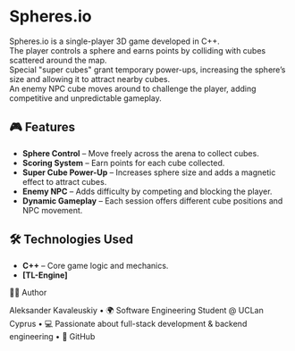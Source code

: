 # Spheres.io

Spheres.io is a single-player 3D game developed in C++.  
The player controls a sphere and earns points by colliding with cubes scattered around the map.  
Special "super cubes" grant temporary power-ups, increasing the sphere’s size and allowing it to attract nearby cubes.  
An enemy NPC cube moves around to challenge the player, adding competitive and unpredictable gameplay.

## 🎮 Features
- **Sphere Control** – Move freely across the arena to collect cubes.
- **Scoring System** – Earn points for each cube collected.
- **Super Cube Power-Up** – Increases sphere size and adds a magnetic effect to attract cubes.
- **Enemy NPC** – Adds difficulty by competing and blocking the player.
- **Dynamic Gameplay** – Each session offers different cube positions and NPC movement.

## 🛠 Technologies Used
- **C++** – Core game logic and mechanics.
- **[TL-Engine]** 



👨‍💻 Author

Aleksander Kavaleuskiy
	•	🌍 Software Engineering Student @ UCLan Cyprus
	•	💻 Passionate about full-stack development & backend engineering
	•	🔗 GitHub
